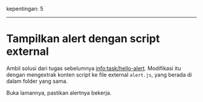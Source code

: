 kepentingan: 5

---

# Tampilkan alert dengan script external

Ambil solusi dari tugas sebelumnya <info:task/hello-alert>. Modifikasi itu dengan mengextrak konten script ke file external `alert.js`, yang berada di dalam folder yang sama.

Buka lamannya, pastikan alertnya bekerja.
